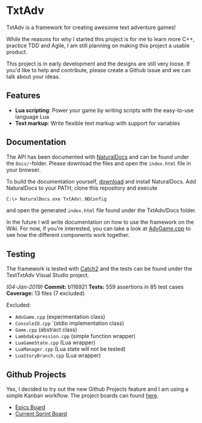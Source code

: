 # TxtAdv

TxtAdv is a framework for creating awesome text adventure games!

While the reasons for why I started this project is for me to learn more C++,
practice TDD and Agile, I am still planning on making this project a usable
product.

This project is in early development and the designs are still very loose. If
you'd like to help and contribute, please create a Github issue and we can talk about
your ideas.

## Features

- **Lua scripting**: Power your game by writing scripts with the easy-to-use language Lua
- **Text markup**: Write flexible text markup with support for variables

## Documentation

The API has been documented with [NaturalDocs](https://www.naturaldocs.org/)
and can be found under the `Docs/`-folder. Please download the files and open
the `index.html` file in your browser.

To build the documentation yourself, [download](https://www.naturaldocs.org/download/)
and install NaturalDocs. Add NaturalDocs to your PATH, clone this repository
and execute

```bash
C:\> NaturalDocs.exe TxtAdv\.NDConfig
```

and open the generated `index.html` file found under the TxtAdv/Docs folder.

In the future I will write documentation on how to use the framework on the
Wiki. For now, if you're interested, you can take a look at
[AdvGame.cpp](https://github.com/doc97/TxtAdv/blob/master/TxtAdv/AdvGame.cpp)
to see how the different components work together.

## Testing

The framework is tested with [Catch2](https://github.com/catchorg/Catch2) and
the tests can be found under the TestTxtAdv Visual Studio project.

_(04-Jan-2019)_
**Commit:** b116921
**Tests:** 559 assertions in 85 test cases
**Coverage:** 13 files (7 excluded)

Excluded:
- `AdvGame.cpp` (experimentation class)
- `ConsoleIO.cpp` `(stdio implementation class)
- `Game.cpp` (abstract class)
- `LambdaExpression.cpp` (simple function wrapper)
- `LuaGameState.cpp` (Lua wrapper)
- `LuaManager.cpp` (Lua state will not be tested)
- `LuaStoryBranch.cpp` (Lua wrapper)

## Github Projects

Yes, I decided to try out the new Github Projects feature and I am using a
simple Kanban workflow. The project boards can found
[here](https://github.com/doc97/TxtAdv/projects).

- [Epics Board](https://github.com/doc97/TxtAdv/projects/2)
- [Current Sprint Board](https://github.com/doc97/TxtAdv/projects/3)
